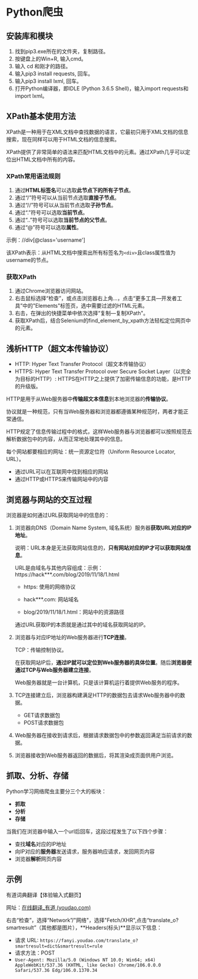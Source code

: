 # Python爬虫

## 安装库和模块

1. 找到pip3.exe所在的文件夹，复制路径。
2. 按键盘上的Win+R, 输入cmd。
3. 输入 cd 和刚才的路径。
4. 输入pip3 install requests, 回车。
5. 输入pip3 install lxml, 回车。
6. 打开Python编译器，即IDLE (Python 3.6.5 Shell)，输入import requests和import lxml。

## XPath基本使用方法

XPath是一种用于在XML文档中查找数据的语言，它最初只用于XML文档的信息搜索，现在同样可以用于HTML文档的信息搜索。

XPath提供了非常简单的语法来匹配HTML文档中的元素。通过XPath几乎可以定位出HTML文档中所有的内容。

### XPath常用语法规则

1. 通过**HTML标签名**可以选取**此节点下的所有子节点**。
2. 通过“/”符号可以从当前节点选取**直接子节点**。
3. 通过“//”符号可以从当前节点选取**子孙节点**。
4. 通过“.”符号可以选取**当前节点**。
5. 通过“..”符号可以选取**当前节点的父节点**。
6. 通过“@”符号可以选取**属性**。

示例：//div[@class='username']

该XPath表示：从HTML文档中搜索出所有标签名为`<div>`且class属性值为username的节点。

### 获取XPath

1. 通过Chrome浏览器访问网站。
2. 右击鼠标选择“检查”，或点击浏览器右上角...，点击“更多工具—开发者工具”中的"Elements"标签页，选中需要过滤的HTML元素。
3. 右击，在弹出的快捷菜单中依次选择“复制—复制XPath"。
4. 获取XPath后，结合Selenium的find_element_by_xpath方法轻松定位网页中的元素。

## 浅析HTTP（超文本传输协议）

- HTTP: Hyper Text Transfer Protocol（超文本传输协议）
- HTTPS: Hyper Text Transfer Protocol over Secure Socket Layer（以完全为目标的HTTP）: HTTPS在HTTP之上提供了加密传输信息的功能，是HTTP的升级版。

HTTP是用于从Web服务器中**传输超文本信息**到本地浏览器的**传输协议**。

协议就是一种规范，只有当Web服务器和浏览器都遵循某种规范时，两者才能正常通信。

HTTP规定了信息传输过程中的格式，这样Web服务器与浏览器都可以按照规范去解析数据包中的内容，从而正常地处理其中的信息。

每个网站都要相应的网址：统一资源定位符（Uniform Resource Locator, URL）。

* 通过URL可以在互联网中找到相应的网站
* 通过HTTP或HTTPS来传输网站中的内容

## 浏览器与网站的交互过程

浏览器是如何通过URL获取网站中的信息的：

1. 浏览器向DNS（Domain Name System, 域名系统）服务器**获取URL对应的IP地址**。

   说明：URL本身是无法获取网站信息的，**只有网站对应的IP才可以获取网站信息**。

   URL是由域名与其他内容组成：示例：https://hack***.com/blog/2019/11/18/1.html

   - https: 使用的网络协议

   - hack***.com: 网站域名

   - blog/2019/11/18/1.html：网站中的资源路径

   通过URL获取IP的本质就是通过其中的域名获取网站的IP。

2. 浏览器与对应IP地址的Web服务器进行**TCP连接**。

   TCP：传输控制协议。

   在获取网站IP后，**通过IP就可以定位到Web服务器的具体位置**。随后**浏览器便通过TCP与Web服务器建立连接**。

   Web服务器就是一台计算机，只是该计算机运行着提供Web服务的程序。

3. TCP连接建立后，浏览器构建满足HTTP的数据包去请求Web服务器中的数据。

   * GET请求数据包
   * POST请求数据包

4. Web服务器在接收到请求后，根据请求数据包中的参数返回满足当前请求的数据。

5. 浏览器接收到Web服务器返回的数据后，将其渲染成页面供用户浏览。



## 抓取、分析、存储

Python学习网络爬虫主要分三个大的板块：

* **抓取**
* **分析**
* **存储**

当我们在浏览器中输入一个url后回车，这段过程发生了以下四个步骤：

* 查找**域名**对应的IP地址
* 向IP对应的**服务器**发送请求，服务器响应请求，发回网页内容
* 浏览器**解析**网页内容



## 示例

有道词典翻译【体验输入式翻页】

网址：[在线翻译_有道 (youdao.com)](https://fanyi.youdao.com/)

右击“检查”，选择“Network”/"网络"，选择"Fetch/XHR",点击“translate_o?smartresult”（其他都是图片），**Headers(标头)**显示以下信息：

* 请求 URL: `https://fanyi.youdao.com/translate_o?smartresult=dict&smartresult=rule`
* 请求方法：POST
* `User-Agent: Mozilla/5.0 (Windows NT 10.0; Win64; x64) AppleWebKit/537.36 (KHTML, like Gecko) Chrome/106.0.0.0 Safari/537.36 Edg/106.0.1370.34`

